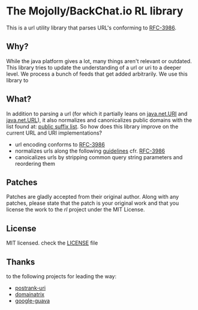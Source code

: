 # The Mojolly/BackChat.io RL library

This is a url utility library that parses URL's conforming to [RFC-3986](http://tools.ietf.org/html/rfc3986).

## Why?
While the java platform gives a lot, many things aren't relevant or outdated. This library tries to update the understanding of a url or uri to a deeper level. We process a bunch of feeds that get added arbitrarily. We use this library to 

## What?
In addition to parsing a url (for which it partially leans on [java.net.URI](http://download.oracle.com/javase/6/docs/api/java/net/URI.html) and [java.net.URL](http://download.oracle.com/javase/6/docs/api/java/net/URL.html)), it also normalizes and canonicalizes public domains with the list found at: [public suffix list](http://publicsuffix.org/).
So how does this library improve on the current URL and URI implementations?  
  * url encoding conforms to [RFC-3986](http://tools.ietf.org/html/rfc3986)  
  * normalizes urls along the following [guidelines](http://en.wikipedia.org/wiki/URL_normalization) cfr. [RFC-3986](http://tools.ietf.org/html/rfc3986)  
  * canoicalizes urls by stripping common query string parameters and reordering them  


## Patches
Patches are gladly accepted from their original author. Along with any patches, please state that the patch is your original work and that you license the work to the *rl* project under the MIT License.

## License
MIT licensed. check the [LICENSE](https://github.com/mojolly/rl/blob/master/LICENSE) file

## Thanks
to the following projects for leading the way:
  * [postrank-uri](https://github.com/postrank-labs/postrank-uri)  
  * [domainatrix](https://github.com/pauldix/domainatrix)  
  * [google-guava](http://code.google.com/p/guava-libraries/)  

